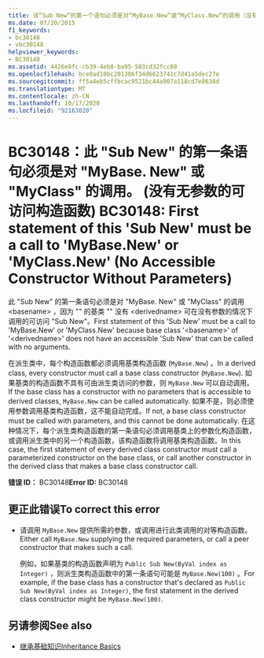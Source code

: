 ```yaml
---
title: 该“Sub New”的第一个语句必须是对“MyBase.New”或“MyClass.New”的调用（没有不带参数的可访问构造函数）
ms.date: 07/20/2015
f1_keywords:
- bc30148
- vbc30148
helpviewer_keywords:
- BC30148
ms.assetid: 4426e8fc-cb39-4eb8-ba95-503cd32fcc89
ms.openlocfilehash: bce8ad10bc201386f34d6623741c7d41a5dec27e
ms.sourcegitcommit: ff5a4eb5cffbcac9521bc44a907a118cd7e8638d
ms.translationtype: MT
ms.contentlocale: zh-CN
ms.lasthandoff: 10/17/2020
ms.locfileid: "92163020"
---
```

# <a name="bc30148-first-statement-of-this-sub-new-must-be-a-call-to-mybasenew-or-myclassnew-no-accessible-constructor-without-parameters"></a><span data-ttu-id="083b4-102">BC30148：此 "Sub New" 的第一条语句必须是对 "MyBase. New" 或 "MyClass" 的调用。 (没有无参数的可访问构造函数) </span><span class="sxs-lookup"><span data-stu-id="083b4-102">BC30148: First statement of this 'Sub New' must be a call to 'MyBase.New' or 'MyClass.New' (No Accessible Constructor Without Parameters)</span></span>

<span data-ttu-id="083b4-103">此 "Sub New" 的第一条语句必须是对 "MyBase. New" 或 "MyClass" 的调用 \<basename> ，因为 "" 的基类 "" 没有 \<derivedname> 可在没有参数的情况下调用的可访问 "Sub New"。</span><span class="sxs-lookup"><span data-stu-id="083b4-103">First statement of this 'Sub New' must be a call to 'MyBase.New' or 'MyClass.New' because base class '\<basename>' of '\<derivedname>' does not have an accessible 'Sub New' that can be called with no arguments.</span></span>

 <span data-ttu-id="083b4-104">在派生类中，每个构造函数都必须调用基类构造函数 (`MyBase.New`) 。</span><span class="sxs-lookup"><span data-stu-id="083b4-104">In a derived class, every constructor must call a base class constructor (`MyBase.New`).</span></span> <span data-ttu-id="083b4-105">如果基类的构造函数不具有可由派生类访问的参数，则 `MyBase.New` 可以自动调用。</span><span class="sxs-lookup"><span data-stu-id="083b4-105">If the base class has a constructor with no parameters that is accessible to derived classes, `MyBase.New` can be called automatically.</span></span> <span data-ttu-id="083b4-106">如果不是，则必须使用参数调用基类构造函数，这不能自动完成。</span><span class="sxs-lookup"><span data-stu-id="083b4-106">If not, a base class constructor must be called with parameters, and this cannot be done automatically.</span></span> <span data-ttu-id="083b4-107">在这种情况下，每个派生类构造函数的第一条语句必须调用基类上的参数化构造函数，或调用派生类中的另一个构造函数，该构造函数将调用基类构造函数。</span><span class="sxs-lookup"><span data-stu-id="083b4-107">In this case, the first statement of every derived class constructor must call a parameterized constructor on the base class, or call another constructor in the derived class that makes a base class constructor call.</span></span>

 <span data-ttu-id="083b4-108">**错误 ID：** BC30148</span><span class="sxs-lookup"><span data-stu-id="083b4-108">**Error ID:** BC30148</span></span>

## <a name="to-correct-this-error"></a><span data-ttu-id="083b4-109">更正此错误</span><span class="sxs-lookup"><span data-stu-id="083b4-109">To correct this error</span></span>

- <span data-ttu-id="083b4-110">请调用 `MyBase.New` 提供所需的参数，或调用进行此类调用的对等构造函数。</span><span class="sxs-lookup"><span data-stu-id="083b4-110">Either call `MyBase.New` supplying the required parameters, or call a peer constructor that makes such a call.</span></span>

     <span data-ttu-id="083b4-111">例如，如果基类的构造函数声明为 `Public Sub New(ByVal index as Integer)` ，则派生类构造函数中的第一条语句可能是 `MyBase.New(100)` 。</span><span class="sxs-lookup"><span data-stu-id="083b4-111">For example, if the base class has a constructor that's declared as `Public Sub New(ByVal index as Integer)`, the first statement in the derived class constructor might be `MyBase.New(100)`.</span></span>

## <a name="see-also"></a><span data-ttu-id="083b4-112">另请参阅</span><span class="sxs-lookup"><span data-stu-id="083b4-112">See also</span></span>

- [<span data-ttu-id="083b4-113">继承基础知识</span><span class="sxs-lookup"><span data-stu-id="083b4-113">Inheritance Basics</span></span>](../../programming-guide/language-features/objects-and-classes/inheritance-basics.md)
